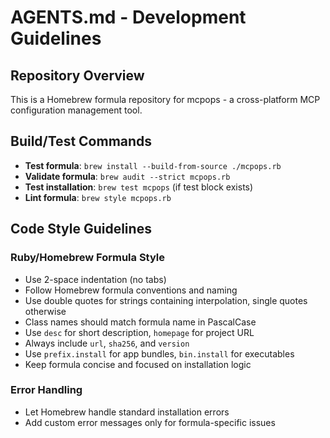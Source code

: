 # AGENTS.md - Development Guidelines

## Repository Overview
This is a Homebrew formula repository for mcpops - a cross-platform MCP configuration management tool.

## Build/Test Commands
- **Test formula**: `brew install --build-from-source ./mcpops.rb`
- **Validate formula**: `brew audit --strict mcpops.rb`
- **Test installation**: `brew test mcpops` (if test block exists)
- **Lint formula**: `brew style mcpops.rb`

## Code Style Guidelines

### Ruby/Homebrew Formula Style
- Use 2-space indentation (no tabs)
- Follow Homebrew formula conventions and naming
- Use double quotes for strings containing interpolation, single quotes otherwise
- Class names should match formula name in PascalCase
- Use `desc` for short description, `homepage` for project URL
- Always include `url`, `sha256`, and `version`
- Use `prefix.install` for app bundles, `bin.install` for executables
- Keep formula concise and focused on installation logic

### Error Handling
- Let Homebrew handle standard installation errors
- Add custom error messages only for formula-specific issues
